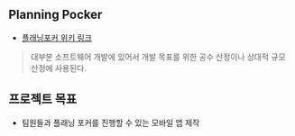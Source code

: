 ## Planning Pocker

- [ 플래닝포커 위키 링크](https://ko.wikipedia.org/wiki/%ED%94%8C%EB%9E%98%EB%8B%9D_%ED%8F%AC%EC%BB%A4)

> 대부분 소프트웨어 개발에 있어서 개발 목표를 위한 공수 산정이나 상대적 규모산정에 사용된다.

## 프로젝트 목표

- 팀원들과 플래닝 포커를 진행할 수 있는 모바일 앱 제작
